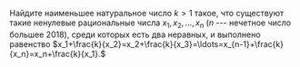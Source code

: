 Найдите наименьшее натуральное число $k > 1$ такое, что существуют такие ненулевые рациональные числа $x_1, x_2, \ldots, x_n$ ($n$ --- нечетное число большее 2018), среди которых есть два неравных, и выполнено равенство $x_1+\frac{k}{x_2}=x_2+\frac{k}{x_3}=\ldots=x_{n-1}+\frac{k}{x_n}=x_n+\frac{k}{x_1}.$
